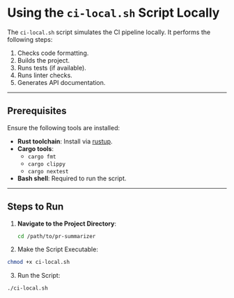 # Using the `ci-local.sh` Script Locally

The `ci-local.sh` script simulates the CI pipeline locally. It performs the following steps:
1. Checks code formatting.
2. Builds the project.
3. Runs tests (if available).
4. Runs linter checks.
5. Generates API documentation.

---

## Prerequisites

Ensure the following tools are installed:
- **Rust toolchain**: Install via [rustup](https://rustup.rs/).
- **Cargo tools**:
  - `cargo fmt`
  - `cargo clippy`
  - `cargo nextest`
- **Bash shell**: Required to run the script.

---

## Steps to Run

1. **Navigate to the Project Directory**:
   ```bash
   cd /path/to/pr-summarizer
   ```
2. Make the Script Executable:
```bash
chmod +x ci-local.sh
```
3. Run the Script:
```bash
./ci-local.sh
```